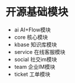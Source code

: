 <!--
 * @Author: jackning 270580156@qq.com
 * @Date: 2024-04-28 11:40:46
 * @LastEditors: jackning 270580156@qq.com
 * @LastEditTime: 2024-11-18 14:26:49
 * @Description: bytedesk.com https://github.com/Bytedesk/bytedesk
 *   Please be aware of the BSL license restrictions before installing Bytedesk IM – 
 *  selling, reselling, or hosting Bytedesk IM as a service is a breach of the terms and automatically terminates your rights under the license. 
 *  仅支持企业内部员工自用，严禁私自用于销售、二次销售或者部署SaaS方式销售 
 *  Business Source License 1.1: https://github.com/Bytedesk/bytedesk/blob/main/LICENSE 
 *  contact: 270580156@qq.com 
 *  联系：270580156@qq.com
 * Copyright (c) 2024 by bytedesk.com, All Rights Reserved. 
-->
# 开源基础模块

- ai AI+Flow模块
- core 核心模块
- kbase 知识库模块
- service 在线客服模块
- social 社交im模块
- team 企业IM模块
- ticket 工单模块
